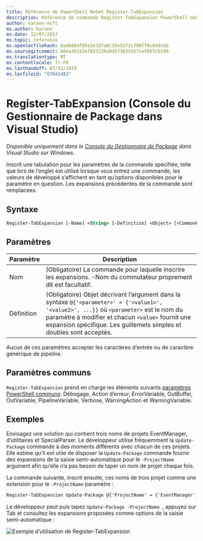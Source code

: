 ```yaml
---
title: Référence de PowerShell NuGet Register-TabExpansion
description: Référence de commande Register-TabExpansion PowerShell dans la Console du Gestionnaire de Package NuGet dans Visual Studio.
author: karann-msft
ms.author: karann
ms.date: 12/07/2017
ms.topic: reference
ms.openlocfilehash: 8adb80af85e2e32fa8c35e5272cf90ff0c0ddcbb
ms.sourcegitcommit: 0dea3b153ef823230a9d5f38351b7cef057cb299
ms.translationtype: MT
ms.contentlocale: fr-FR
ms.lasthandoff: 07/12/2019
ms.locfileid: "67842483"
---
```

# <a name="register-tabexpansion-package-manager-console-in-visual-studio"></a>Register-TabExpansion (Console du Gestionnaire de Package dans Visual Studio)

*Disponible uniquement dans le [Console du Gestionnaire de Package](package-manager-console.md) dans Visual Studio sur Windows.*

Inscrit une tabulation pour les paramètres de la commande spécifiée, telle que lors de l’onglet est utilisé lorsque vous entrez une commande, les valeurs de développé s’affichent en tant qu’options disponibles pour le paramètre en question. Les expansions précédentes de la commande sont remplacées.

## <a name="syntax"></a>Syntaxe

```ps
Register-TabExpansion [-Name] <String> [-Definition] <Object> [<CommonParameters>]
```

## <a name="parameters"></a>Paramètres

| Paramètre | Description |
| --- | --- |
| Nom | (Obligatoire) La commande pour laquelle inscrire les expansions. -Nom du commutateur proprement dit est facultatif. |
| Définition | (Obligatoire) Objet décrivant l’argument dans la syntaxe `@{'<parameter>' = {'<value1>', '<value2>', ...}}` où `<parameter>` est le nom du paramètre à modifier et chacun `<value>` fournit une expansion spécifique. Les guillemets simples et doubles sont acceptés. |

Aucun de ces paramètres accepter les caractères d’entrée ou de caractère générique de pipeline.

## <a name="common-parameters"></a>Paramètres communs

`Register-TabExpansion` prend en charge les éléments suivants [paramètres PowerShell communs](http://go.microsoft.com/fwlink/?LinkID=113216): Débogage, Action d’erreur, ErrorVariable, OutBuffer, OutVariable, PipelineVariable, Verbose, WarningAction et WarningVariable.

## <a name="examples"></a>Exemples

Envisagez une solution qui contient trois noms de projets EventManager, d’utilitaires et SpecialParser. Le développeur utilise fréquemment la `Update-Package` commande à des moments différents avec chacun de ces projets. Elle estime qu’il est utile de disposer la `Update-Package` commande fournir des expansions de la saisie semi-automatique pour le `-ProjectName` argument afin qu’elle n’a pas besoin de taper un nom de projet chaque fois. 

La commande suivante, inscrit ensuite, ces noms de trois projet comme une extension pour le `-ProjectName` paramètre :

```ps
Register-TabExpansion Update-Package @{'ProjectName' = {'EventManager', 'Utilities', 'SpecialParser'}}    
```

Le développeur peut puis tapez `Update-Package -ProjectName `, appuyez sur Tab et consultez les expansions proposées comme options de la saisie semi-automatique :

![Exemple d’utilisation de Register-TabExpansion](media/Register-TabExpansion-Example.png)
